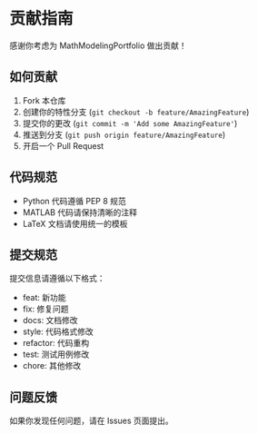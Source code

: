 # 贡献指南

感谢你考虑为 MathModelingPortfolio 做出贡献！

## 如何贡献

1. Fork 本仓库
2. 创建你的特性分支 (`git checkout -b feature/AmazingFeature`)
3. 提交你的更改 (`git commit -m 'Add some AmazingFeature'`)
4. 推送到分支 (`git push origin feature/AmazingFeature`)
5. 开启一个 Pull Request

## 代码规范

- Python 代码遵循 PEP 8 规范
- MATLAB 代码请保持清晰的注释
- LaTeX 文档请使用统一的模板

## 提交规范

提交信息请遵循以下格式：
- feat: 新功能
- fix: 修复问题
- docs: 文档修改
- style: 代码格式修改
- refactor: 代码重构
- test: 测试用例修改
- chore: 其他修改

## 问题反馈

如果你发现任何问题，请在 Issues 页面提出。 